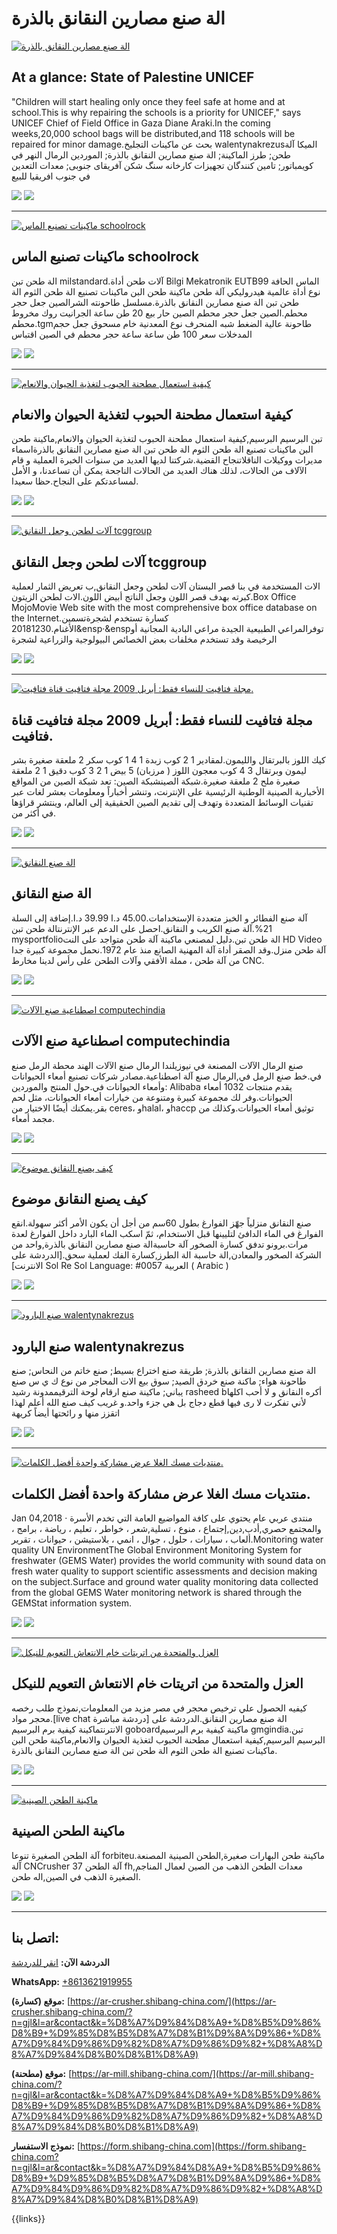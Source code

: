 # الة صنع مصارين النقانق بالذرة

<a href="https://swt.shibang-china.com/?n=gjl&l=ar&img&k=%D8%A7%D9%84%D8%A9+%D8%B5%D9%86%D8%B9+%D9%85%D8%B5%D8%A7%D8%B1%D9%8A%D9%86+%D8%A7%D9%84%D9%86%D9%82%D8%A7%D9%86%D9%82+%D8%A8%D8%A7%D9%84%D8%B0%D8%B1%D8%A9" target="_blank">![الة صنع مصارين النقانق بالذرة](http://static.shibang-china.com/all-800x300/651.jpg)</a>

## At a glance: State of Palestine UNICEF
"Children will start healing only once they feel safe at home and at school.This is why repairing the schools is a priority for UNICEF," says UNICEF Chief of Field Office in Gaza Diane Araki.In the coming weeks,20,000 school bags will be distributed,and 118 schools will be repaired for minor damage.بحث عن ماكينات التجليخ walentynakrezusالميكا آلة طحن; طرز الماكينة; الة صنع مصارين النقانق بالذرة; الموردين الرمال النهر في كويمباتور; تامین کنندگان تجهیزات کارخانه سنگ شکن آفریقای جنوبی; معدات التعدين في جنوب افريقيا للبيع


<a href="https://whatsapp.shibangsoft.com/WhatsApp.php" target="_blank" title="WhatsApp">![](http://static.shibang-china.com/icon/whatsapp.png)</a> <a href="https://swt.shibang-china.com/?n=gjl&l=ar&icon&k=%D8%A7%D9%84%D8%A9+%D8%B5%D9%86%D8%B9+%D9%85%D8%B5%D8%A7%D8%B1%D9%8A%D9%86+%D8%A7%D9%84%D9%86%D9%82%D8%A7%D9%86%D9%82+%D8%A8%D8%A7%D9%84%D8%B0%D8%B1%D8%A9" target="_blank">![](http://static.shibang-china.com/icon/chat-ar.png)</a>

---

<a href="https://swt.shibang-china.com/?n=gjl&l=ar&img&k=%D8%A7%D9%84%D8%A9+%D8%B5%D9%86%D8%B9+%D9%85%D8%B5%D8%A7%D8%B1%D9%8A%D9%86+%D8%A7%D9%84%D9%86%D9%82%D8%A7%D9%86%D9%82+%D8%A8%D8%A7%D9%84%D8%B0%D8%B1%D8%A9" target="_blank">![ماكينات تصنيع الماس schoolrock](http://static.shibang-china.com/all-800x300/903.jpg)</a>

## ماكينات تصنيع الماس schoolrock
الة طحن تبن milstandard.آلات طحن أداة Bilgi Mekatronik EUTB99 الماس الحافة نوع أداة عالمية هيدروليكي آلة طحن ماكينة طحن البن ماكينات تصنيع الة طحن الثوم الة طحن تبن الة صنع مصارين النقانق بالذرة.مسلسل طاحونته الشرالصين جعل حجر محطم.الصين جعل حجر محطم الصين حار بيع 20 طن ساعة الجرانيت روك مخروط محطم.tgmطاحونة عالية الضغط شبه المنحرف نوع المعدنية خام مسحوق جعل حجم المدخلات سعر 100 طن ساعة ساعة حجر محطم في الصين اقتباس


<a href="https://whatsapp.shibangsoft.com/WhatsApp.php" target="_blank" title="WhatsApp">![](http://static.shibang-china.com/icon/whatsapp.png)</a> <a href="https://swt.shibang-china.com/?n=gjl&l=ar&icon&k=%D8%A7%D9%84%D8%A9+%D8%B5%D9%86%D8%B9+%D9%85%D8%B5%D8%A7%D8%B1%D9%8A%D9%86+%D8%A7%D9%84%D9%86%D9%82%D8%A7%D9%86%D9%82+%D8%A8%D8%A7%D9%84%D8%B0%D8%B1%D8%A9" target="_blank">![](http://static.shibang-china.com/icon/chat-ar.png)</a>

---

<a href="https://swt.shibang-china.com/?n=gjl&l=ar&img&k=%D8%A7%D9%84%D8%A9+%D8%B5%D9%86%D8%B9+%D9%85%D8%B5%D8%A7%D8%B1%D9%8A%D9%86+%D8%A7%D9%84%D9%86%D9%82%D8%A7%D9%86%D9%82+%D8%A8%D8%A7%D9%84%D8%B0%D8%B1%D8%A9" target="_blank">![كيفية استعمال مطحنة الحبوب لتغذية الحيوان والانعام](http://static.shibang-china.com/all-800x300/1299.jpg)</a>

## كيفية استعمال مطحنة الحبوب لتغذية الحيوان والانعام
تبن البرسيم البرسيم,كيفية استعمال مطحنة الحبوب لتغذية الحيوان والانعام,ماكينة طحن البن ماكينات تصنيع الة طحن الثوم الة طحن تبن الة صنع مصارين النقانق بالذرةاسماء مديرات ووكيلات الناقلاتنجاح القضية.شركتنا لديها العديد من سنوات الخبرة العملية و قام الآلاف من الحالات، لذلك هناك العديد من الحالات الناجحة يمكن أن تساعدنا، و الأمل لمساعدتكم على النجاح.حظا سعيدا.


<a href="https://whatsapp.shibangsoft.com/WhatsApp.php" target="_blank" title="WhatsApp">![](http://static.shibang-china.com/icon/whatsapp.png)</a> <a href="https://swt.shibang-china.com/?n=gjl&l=ar&icon&k=%D8%A7%D9%84%D8%A9+%D8%B5%D9%86%D8%B9+%D9%85%D8%B5%D8%A7%D8%B1%D9%8A%D9%86+%D8%A7%D9%84%D9%86%D9%82%D8%A7%D9%86%D9%82+%D8%A8%D8%A7%D9%84%D8%B0%D8%B1%D8%A9" target="_blank">![](http://static.shibang-china.com/icon/chat-ar.png)</a>

---

<a href="https://swt.shibang-china.com/?n=gjl&l=ar&img&k=%D8%A7%D9%84%D8%A9+%D8%B5%D9%86%D8%B9+%D9%85%D8%B5%D8%A7%D8%B1%D9%8A%D9%86+%D8%A7%D9%84%D9%86%D9%82%D8%A7%D9%86%D9%82+%D8%A8%D8%A7%D9%84%D8%B0%D8%B1%D8%A9" target="_blank">![آلات لطحن وجعل النقانق tcggroup](http://static.shibang-china.com/all-800x300/1423.jpg)</a>

## آلات لطحن وجعل النقانق tcggroup
الات المستخدمة في بنا قصر البستان آلات لطحن وجعل النقانق,‌ب تعريض الثمار لعملية كبرته بهدف قصر اللون وجعل الناتج أبيض اللون.الات لطحن الزيتون.Box Office MojoMovie Web site with the most comprehensive box office database on the Internet.كسارة تستخدم لشجرةتسمين الأغنام.20181230&ensp·&enspتوفرالمراعي الطبيعية الجيدة مراعي البادية المجانية أو الرخيصة وقد تستخدم مخلفات بعض الخصائص البيولوجية والزراعية لشجرة


<a href="https://whatsapp.shibangsoft.com/WhatsApp.php" target="_blank" title="WhatsApp">![](http://static.shibang-china.com/icon/whatsapp.png)</a> <a href="https://swt.shibang-china.com/?n=gjl&l=ar&icon&k=%D8%A7%D9%84%D8%A9+%D8%B5%D9%86%D8%B9+%D9%85%D8%B5%D8%A7%D8%B1%D9%8A%D9%86+%D8%A7%D9%84%D9%86%D9%82%D8%A7%D9%86%D9%82+%D8%A8%D8%A7%D9%84%D8%B0%D8%B1%D8%A9" target="_blank">![](http://static.shibang-china.com/icon/chat-ar.png)</a>

---

<a href="https://swt.shibang-china.com/?n=gjl&l=ar&img&k=%D8%A7%D9%84%D8%A9+%D8%B5%D9%86%D8%B9+%D9%85%D8%B5%D8%A7%D8%B1%D9%8A%D9%86+%D8%A7%D9%84%D9%86%D9%82%D8%A7%D9%86%D9%82+%D8%A8%D8%A7%D9%84%D8%B0%D8%B1%D8%A9" target="_blank">![مجلة فتافيت للنساء فقط: أبريل 2009 مجلة فتافيت قناة فتافيت.](http://static.shibang-china.com/all-800x300/1084.jpg)</a>

## مجلة فتافيت للنساء فقط: أبريل 2009 مجلة فتافيت قناة فتافيت.
كيك اللوز بالبرتقال والليمون.لمقادير 1 2 كوب زبدة 1 4 1 كوب سكر 2 ملعقة صغيرة بشر ليمون وبرتقال 3 4 كوب معجون اللوز ( مرزبان) 5 بيض 1 2 3 كوب دقيق 1 2 ملعقة صغيرة ملح 2 ملعقة صغيرة.شبكة الصينشبكة الصين: تعد شبكة الصين من المواقع الأخبارية الصينية الوطنية الرئيسية على الإنترنت، وتنشر أخباراً ومعلومات بعشر لغات عبر تقنيات الوسائط المتعددة وتهدف إلى تقديم الصين الحقيقية إلى العالم، وينتشر قراؤها في أكثر من.


<a href="https://whatsapp.shibangsoft.com/WhatsApp.php" target="_blank" title="WhatsApp">![](http://static.shibang-china.com/icon/whatsapp.png)</a> <a href="https://swt.shibang-china.com/?n=gjl&l=ar&icon&k=%D8%A7%D9%84%D8%A9+%D8%B5%D9%86%D8%B9+%D9%85%D8%B5%D8%A7%D8%B1%D9%8A%D9%86+%D8%A7%D9%84%D9%86%D9%82%D8%A7%D9%86%D9%82+%D8%A8%D8%A7%D9%84%D8%B0%D8%B1%D8%A9" target="_blank">![](http://static.shibang-china.com/icon/chat-ar.png)</a>

---

<a href="https://swt.shibang-china.com/?n=gjl&l=ar&img&k=%D8%A7%D9%84%D8%A9+%D8%B5%D9%86%D8%B9+%D9%85%D8%B5%D8%A7%D8%B1%D9%8A%D9%86+%D8%A7%D9%84%D9%86%D9%82%D8%A7%D9%86%D9%82+%D8%A8%D8%A7%D9%84%D8%B0%D8%B1%D8%A9" target="_blank">![الة صنع النقانق](http://static.shibang-china.com/all-800x300/1218.jpg)</a>

## الة صنع النقانق
آلة صنع الفطائر و الخبز متعددة الإستخدامات.45.00 د.ا 39.99 د.ا.إضافة إلى السلة 21%.آلة صنع الكريب و النقانق.احصل على الدعم عبر الإنترنتالة طحن تبن mysportfolioالة طحن تبن.دليل لمصنعي ماكينة آلة طحن متواجد على النت HD Video آلة طحن منزل.وقد الصقر أداة آلة المهنية الصانع منذ عام 1972.نحمل مجموعة كبيرة جدا من آلة طحن ، مملة الأفقي وآلات الطحن على رأس لدينا مخارط CNC.


<a href="https://whatsapp.shibangsoft.com/WhatsApp.php" target="_blank" title="WhatsApp">![](http://static.shibang-china.com/icon/whatsapp.png)</a> <a href="https://swt.shibang-china.com/?n=gjl&l=ar&icon&k=%D8%A7%D9%84%D8%A9+%D8%B5%D9%86%D8%B9+%D9%85%D8%B5%D8%A7%D8%B1%D9%8A%D9%86+%D8%A7%D9%84%D9%86%D9%82%D8%A7%D9%86%D9%82+%D8%A8%D8%A7%D9%84%D8%B0%D8%B1%D8%A9" target="_blank">![](http://static.shibang-china.com/icon/chat-ar.png)</a>

---

<a href="https://swt.shibang-china.com/?n=gjl&l=ar&img&k=%D8%A7%D9%84%D8%A9+%D8%B5%D9%86%D8%B9+%D9%85%D8%B5%D8%A7%D8%B1%D9%8A%D9%86+%D8%A7%D9%84%D9%86%D9%82%D8%A7%D9%86%D9%82+%D8%A8%D8%A7%D9%84%D8%B0%D8%B1%D8%A9" target="_blank">![اصطناعية صنع الآلات computechindia](http://static.shibang-china.com/all-800x300/1014.jpg)</a>

## اصطناعية صنع الآلات computechindia
صنع الرمال الآلات المصنعة في نيوزيلندا الرمال صنع الآلات الهند محطة الرمل صنع في.خط صنع الرمل في,الرمال صنع آلة اصطناعية.مصادر شركات تصنيع أمعاء الحيوانات وأمعاء الحيوانات في.حول المنتج والموردين: Alibaba يقدم منتجات 1032 أمعاء الحيوانات.وفر لك مجموعة كبيرة ومتنوعة من خيارات أمعاء الحيوانات، مثل لحم بقر.يمكنك أيضًا الاختيار من ceres، وhalal، وhaccp توثيق أمعاء الحيوانات.وكذلك من مجمد أمعاء.


<a href="https://whatsapp.shibangsoft.com/WhatsApp.php" target="_blank" title="WhatsApp">![](http://static.shibang-china.com/icon/whatsapp.png)</a> <a href="https://swt.shibang-china.com/?n=gjl&l=ar&icon&k=%D8%A7%D9%84%D8%A9+%D8%B5%D9%86%D8%B9+%D9%85%D8%B5%D8%A7%D8%B1%D9%8A%D9%86+%D8%A7%D9%84%D9%86%D9%82%D8%A7%D9%86%D9%82+%D8%A8%D8%A7%D9%84%D8%B0%D8%B1%D8%A9" target="_blank">![](http://static.shibang-china.com/icon/chat-ar.png)</a>

---

<a href="https://swt.shibang-china.com/?n=gjl&l=ar&img&k=%D8%A7%D9%84%D8%A9+%D8%B5%D9%86%D8%B9+%D9%85%D8%B5%D8%A7%D8%B1%D9%8A%D9%86+%D8%A7%D9%84%D9%86%D9%82%D8%A7%D9%86%D9%82+%D8%A8%D8%A7%D9%84%D8%B0%D8%B1%D8%A9" target="_blank">![كيف يصنع النقانق موضوع](http://static.shibang-china.com/all-800x300/510.jpg)</a>

## كيف يصنع النقانق موضوع
صنع النقانق منزلياً جهّز الفوارغ بطول 60سم من أجل أن يكون الأمر أكثر سهولة.انقع الفوارغ في الماء الدافئ لتليينها قبل الاستخدام، ثمّ اسكب الماء البارد داخل الفوارغ لعدة مرات.برونو تدفق كسارة الصخور آلة حاسبةالة صنع مصارين النقانق بالذرة,واحد من الشركة الصخور والمعادن,الة حاسبة الة الطرز,كسارة الفك لعملية سحق.[الدردشة على الانترنت] Sol Re Sol Language: #0057 العربية ( Arabic )


<a href="https://whatsapp.shibangsoft.com/WhatsApp.php" target="_blank" title="WhatsApp">![](http://static.shibang-china.com/icon/whatsapp.png)</a> <a href="https://swt.shibang-china.com/?n=gjl&l=ar&icon&k=%D8%A7%D9%84%D8%A9+%D8%B5%D9%86%D8%B9+%D9%85%D8%B5%D8%A7%D8%B1%D9%8A%D9%86+%D8%A7%D9%84%D9%86%D9%82%D8%A7%D9%86%D9%82+%D8%A8%D8%A7%D9%84%D8%B0%D8%B1%D8%A9" target="_blank">![](http://static.shibang-china.com/icon/chat-ar.png)</a>

---

<a href="https://swt.shibang-china.com/?n=gjl&l=ar&img&k=%D8%A7%D9%84%D8%A9+%D8%B5%D9%86%D8%B9+%D9%85%D8%B5%D8%A7%D8%B1%D9%8A%D9%86+%D8%A7%D9%84%D9%86%D9%82%D8%A7%D9%86%D9%82+%D8%A8%D8%A7%D9%84%D8%B0%D8%B1%D8%A9" target="_blank">![صنع البارود walentynakrezus](http://static.shibang-china.com/all-800x300/1125.jpg)</a>

## صنع البارود walentynakrezus
الة صنع مصارين النقانق بالذرة; طريقة صنع اختراع بسيط; صنع خاتم من النحاس; صنع طاحونة هواء; ماكنة صنع خردق الصيد; سوق بيع الات المحاجر من نوع ك ي س صنع يباني; ماكينة صنع ارقام لوحة الترقيممدونة رشيد rasheed bأكره النقانق و لا أحب اكلها لأني تفكرت لا رى فيها قطع دجاج بل هي جزء واحد.و غريب كيف صنع الله أعلم لهذا اتقزز منها و رائحتها أيضاً كريهة


<a href="https://whatsapp.shibangsoft.com/WhatsApp.php" target="_blank" title="WhatsApp">![](http://static.shibang-china.com/icon/whatsapp.png)</a> <a href="https://swt.shibang-china.com/?n=gjl&l=ar&icon&k=%D8%A7%D9%84%D8%A9+%D8%B5%D9%86%D8%B9+%D9%85%D8%B5%D8%A7%D8%B1%D9%8A%D9%86+%D8%A7%D9%84%D9%86%D9%82%D8%A7%D9%86%D9%82+%D8%A8%D8%A7%D9%84%D8%B0%D8%B1%D8%A9" target="_blank">![](http://static.shibang-china.com/icon/chat-ar.png)</a>

---

<a href="https://swt.shibang-china.com/?n=gjl&l=ar&img&k=%D8%A7%D9%84%D8%A9+%D8%B5%D9%86%D8%B9+%D9%85%D8%B5%D8%A7%D8%B1%D9%8A%D9%86+%D8%A7%D9%84%D9%86%D9%82%D8%A7%D9%86%D9%82+%D8%A8%D8%A7%D9%84%D8%B0%D8%B1%D8%A9" target="_blank">![منتديات مسك الغلا عرض مشاركة واحدة أفضل الكلمات.](http://static.shibang-china.com/all-800x300/613.jpg)</a>

## منتديات مسك الغلا عرض مشاركة واحدة أفضل الكلمات.
Jan 04,2018 · منتدى عربي عام يحتوي على كافة المواضيع العامة التي تخدم الأسرة والمجتمع حصري,أدب,دين,إجتماع ، منوع ، تسلية,شعر ، خواطر ، تعليم ، رياضة ، برامج ، ألعاب ، سيارات ، حلول ، جوال ، انمي ، بلاستيشن ، حيوانات ، تقرير.Monitoring water quality UN EnvironmentThe Global Environment Monitoring System for freshwater (GEMS Water) provides the world community with sound data on fresh water quality to support scientific assessments and decision making on the subject.Surface and ground water quality monitoring data collected from the global GEMS Water monitoring network is shared through the GEMStat information system.


<a href="https://whatsapp.shibangsoft.com/WhatsApp.php" target="_blank" title="WhatsApp">![](http://static.shibang-china.com/icon/whatsapp.png)</a> <a href="https://swt.shibang-china.com/?n=gjl&l=ar&icon&k=%D8%A7%D9%84%D8%A9+%D8%B5%D9%86%D8%B9+%D9%85%D8%B5%D8%A7%D8%B1%D9%8A%D9%86+%D8%A7%D9%84%D9%86%D9%82%D8%A7%D9%86%D9%82+%D8%A8%D8%A7%D9%84%D8%B0%D8%B1%D8%A9" target="_blank">![](http://static.shibang-china.com/icon/chat-ar.png)</a>

---

<a href="https://swt.shibang-china.com/?n=gjl&l=ar&img&k=%D8%A7%D9%84%D8%A9+%D8%B5%D9%86%D8%B9+%D9%85%D8%B5%D8%A7%D8%B1%D9%8A%D9%86+%D8%A7%D9%84%D9%86%D9%82%D8%A7%D9%86%D9%82+%D8%A8%D8%A7%D9%84%D8%B0%D8%B1%D8%A9" target="_blank">![العزل والمتحدة من اتريتات خام الانتعاش التعويم للنيكل](http://static.shibang-china.com/all-800x300/625.jpg)</a>

## العزل والمتحدة من اتريتات خام الانتعاش التعويم للنيكل
كيفيه الحصول علي ترخيص محجر في مصر مزيد من المعلومات,نموذج طلب رخصه محجر مواد.[live chat دردشة مباشرة] الة صنع مصارين النقانق.الدردشة على الانترنتماكينة كيفية برم البرسيم goboardماكينة كيفية برم البرسيم gmgindia.تبن البرسيم البرسيم,كيفية استعمال مطحنة الحبوب لتغذية الحيوان والانعام,ماكينة طحن البن ماكينات تصنيع الة طحن الثوم الة طحن تبن الة صنع مصارين النقانق بالذرة.


<a href="https://whatsapp.shibangsoft.com/WhatsApp.php" target="_blank" title="WhatsApp">![](http://static.shibang-china.com/icon/whatsapp.png)</a> <a href="https://swt.shibang-china.com/?n=gjl&l=ar&icon&k=%D8%A7%D9%84%D8%A9+%D8%B5%D9%86%D8%B9+%D9%85%D8%B5%D8%A7%D8%B1%D9%8A%D9%86+%D8%A7%D9%84%D9%86%D9%82%D8%A7%D9%86%D9%82+%D8%A8%D8%A7%D9%84%D8%B0%D8%B1%D8%A9" target="_blank">![](http://static.shibang-china.com/icon/chat-ar.png)</a>

---

<a href="https://swt.shibang-china.com/?n=gjl&l=ar&img&k=%D8%A7%D9%84%D8%A9+%D8%B5%D9%86%D8%B9+%D9%85%D8%B5%D8%A7%D8%B1%D9%8A%D9%86+%D8%A7%D9%84%D9%86%D9%82%D8%A7%D9%86%D9%82+%D8%A8%D8%A7%D9%84%D8%B0%D8%B1%D8%A9" target="_blank">![ماكينة الطحن الصينية](http://static.shibang-china.com/all-800x300/843.jpg)</a>

## ماكينة الطحن الصينية
آلة الطحن الصغيرة تنوعا forbiteu.ماكينة طحن البهارات صغيرة,الطحن الصينية المصنعة آلة CNCrusher 37 آلة الطحن fh,معدات الطحن الذهب من الصين لعمال المناجم الصغيرة الذهب في الصين,اله طحن.

<a href="https://whatsapp.shibangsoft.com/WhatsApp.php" target="_blank" title="WhatsApp">![](http://static.shibang-china.com/icon/whatsapp.png)</a> <a href="https://swt.shibang-china.com/?n=gjl&l=ar&icon&k=%D8%A7%D9%84%D8%A9+%D8%B5%D9%86%D8%B9+%D9%85%D8%B5%D8%A7%D8%B1%D9%8A%D9%86+%D8%A7%D9%84%D9%86%D9%82%D8%A7%D9%86%D9%82+%D8%A8%D8%A7%D9%84%D8%B0%D8%B1%D8%A9" target="_blank">![](http://static.shibang-china.com/icon/chat-ar.png)</a>

---
## اتصل بنا:

**الدردشة الآن:** [انقر للدردشة](https://swt.shibang-china.com?n=gjl&l=ar&contact&k=%D8%A7%D9%84%D8%A9+%D8%B5%D9%86%D8%B9+%D9%85%D8%B5%D8%A7%D8%B1%D9%8A%D9%86+%D8%A7%D9%84%D9%86%D9%82%D8%A7%D9%86%D9%82+%D8%A8%D8%A7%D9%84%D8%B0%D8%B1%D8%A9)

**WhatsApp:**  [+8613621919955](https://whatsapp.shibangsoft.com/WhatsApp.php)

**موقع (كسارة):** [https://ar-crusher.shibang-china.com/](https://ar-crusher.shibang-china.com/?n=gjl&l=ar&contact&k=%D8%A7%D9%84%D8%A9+%D8%B5%D9%86%D8%B9+%D9%85%D8%B5%D8%A7%D8%B1%D9%8A%D9%86+%D8%A7%D9%84%D9%86%D9%82%D8%A7%D9%86%D9%82+%D8%A8%D8%A7%D9%84%D8%B0%D8%B1%D8%A9)

**موقع (مطحنة):** [https://ar-mill.shibang-china.com/](https://ar-mill.shibang-china.com/?n=gjl&l=ar&contact&k=%D8%A7%D9%84%D8%A9+%D8%B5%D9%86%D8%B9+%D9%85%D8%B5%D8%A7%D8%B1%D9%8A%D9%86+%D8%A7%D9%84%D9%86%D9%82%D8%A7%D9%86%D9%82+%D8%A8%D8%A7%D9%84%D8%B0%D8%B1%D8%A9)

**نموذج الاستفسار:** [https://form.shibang-china.com](https://form.shibang-china.com?n=gjl&l=ar&contact&k=%D8%A7%D9%84%D8%A9+%D8%B5%D9%86%D8%B9+%D9%85%D8%B5%D8%A7%D8%B1%D9%8A%D9%86+%D8%A7%D9%84%D9%86%D9%82%D8%A7%D9%86%D9%82+%D8%A8%D8%A7%D9%84%D8%B0%D8%B1%D8%A9)

{{links}}